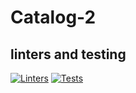 # Catalog-2

## linters and testing 

[![Linters](https://github.com/PowerLevel9000/Catalog-2/actions/workflows/linters.yml/badge.svg)](https://github.com/PowerLevel9000/Catalog-2/actions/workflows/linters.yml)
[![Tests](https://github.com/PowerLevel9000/Catalog-2/actions/workflows/test.yml/badge.svg)](https://github.com/PowerLevel9000/Catalog-2/actions/workflows/test.yml)

